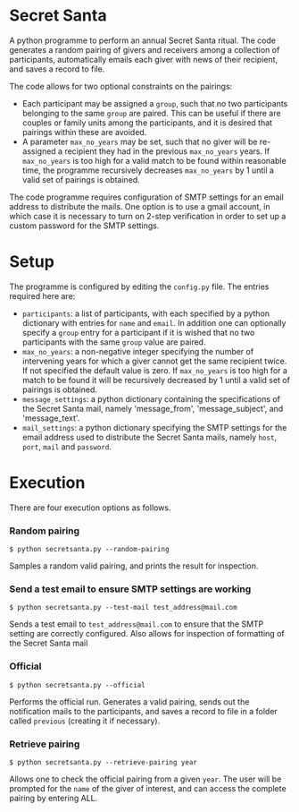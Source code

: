 # Secret Santa

A python programme to perform an annual Secret Santa ritual. The code generates a random pairing of givers and receivers among a collection of participants, automatically emails each giver with news of their recipient, and saves a record to file.

The code allows for two optional constraints on the pairings:
* Each participant may be assigned a `group`, such that no two participants belonging to the same `group` are paired. This can be useful if there are couples or family units among the participants, and it is desired that pairings within these are avoided. 
* A parameter `max_no_years` may be set, such that no giver will be re-assigned a recipient they had in the previous `max_no_years` years. If `max_no_years` is too high for a valid match to be found within reasonable time, the programme recursively decreases `max_no_years` by 1 until a valid set of pairings is obtained.

The code programme requires configuration of SMTP settings for an email address to distribute the mails. One option is to use a gmail account, in which case it is necessary to turn on 2-step verification in order to set up a custom password for the SMTP settings.


# Setup

The programme is configured by editing the `config.py` file. The entries required here are:
* `participants`: a list of participants, with each specified by a python dictionary with entries for `name` and `email`. In addition one can optionally specify a `group` entry for a participant if it is wished that no two participants with the same `group` value are paired.
* `max_no_years`: a non-negative integer specifying the number of intervening years for which a giver cannot get the same recipient twice. If not specified the default value is zero. If `max_no_years` is too high for a match to be found it will be recursively decreased  by 1 until a valid set of pairings is obtained.
* `message_settings`: a python dictionary containing the specifications of the Secret Santa mail, namely 'message_from', 'message_subject', and 'message_text'.
* `mail_settings`: a python dictionary specifying the SMTP settings for the email address used to distribute the Secret Santa mails, namely `host`, `port`, `mail` and `password`.


# Execution

There are four execution options as follows.

### Random pairing

```
$ python secretsanta.py --random-pairing
```

Samples a random valid pairing, and prints the result for inspection.


### Send a test email to ensure SMTP settings are working

```
$ python secretsanta.py --test-mail test_address@mail.com
```

Sends a test email to `test_address@mail.com` to ensure that the SMTP setting are correctly configured. Also allows for inspection of formatting of the Secret Santa mail

### Official

```
$ python secretsanta.py --official
```

Performs the official run. Generates a valid pairing, sends out the notification mails to the participants, and saves a record to file in a folder called `previous` (creating it if necessary).


### Retrieve pairing 

```
$ python secretsanta.py --retrieve-pairing year
```

Allows one to check the official pairing from a given `year`. The user will be prompted for the `name` of the giver of interest, and can access the complete pairing by entering ALL.
